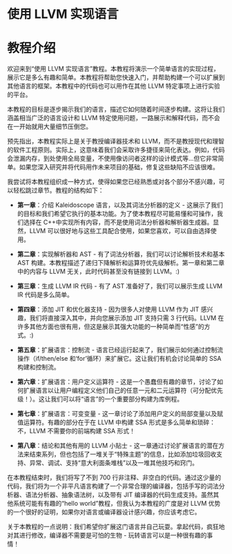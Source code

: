 # 使用 LLVM 实现语言

# 教程介绍

欢迎来到“使用 LLVM 实现语言”教程。本教程将演示一个简单语言的实现过程，展示它是多么有趣和简单。本教程将帮助您快速入门，并帮助构建一个可以扩展到其他语言的框架。本教程中的代码也可以用作在其他 LLVM 特定事项上进行实验的平台。

本教程的目标是逐步揭示我们的语言，描述它如何随着时间逐步构建。这将让我们涵盖相当广泛的语言设计和 LLVM 特定使用问题，一路展示和解释代码，而不会在一开始就用大量细节压倒您。

预先指出，本教程实际上是关于教授编译器技术和 LLVM，而不是教授现代和理智的软件工程原则。实际上，这意味着我们会采取许多捷径来简化表达。例如，代码会泄漏内存，到处使用全局变量，不使用像访问者这样的设计模式等...但它非常简单。如果您深入研究并将代码用作未来项目的基础，修复这些缺陷不应该很难。

我尝试将本教程组织成一种方式，使得如果您已经熟悉或对各个部分不感兴趣，可以轻松跳过章节。教程的结构如下：

+   **第一章**：介绍 Kaleidoscope 语言，以及其词法分析器的定义 - 这展示了我们的目标和我们希望它执行的基本功能。为了使本教程尽可能易懂和可操作，我们选择在 C++中实现所有内容，而不是使用词法分析器和解析器生成器。显然，LLVM 可以很好地与这些工具配合使用，如果您喜欢，可以自由选择使用。

+   **第二章**：实现解析器和 AST - 有了词法分析器，我们可以讨论解析技术和基本 AST 构建。本教程描述了递归下降解析和运算符优先级解析。第一章和第二章中的内容与 LLVM 无关，此时代码甚至没有链接到 LLVM。:)

+   **第三章**：生成 LLVM IR 代码 - 有了 AST 准备好了，我们可以展示生成 LLVM IR 代码是多么简单。

+   **第四章**：添加 JIT 和优化器支持 - 因为很多人对使用 LLVM 作为 JIT 感兴趣，我们将直接深入其中，并向您展示添加 JIT 支持只需 3 行代码。LLVM 在许多其他方面也很有用，但这是展示其强大功能的一种简单而“性感”的方式。:)

+   **第五章**：扩展语言：控制流 - 语言已经运行起来了，我们展示如何通过控制流操作（if/then/else 和‘for’循环）来扩展它。这让我们有机会讨论简单的 SSA 构建和控制流。

+   **第六章**：扩展语言：用户定义运算符 - 这是一个愚蠢但有趣的章节，讨论了如何扩展语言以让用户编程定义他们自己的任意一元和二元运算符（可分配优先级！）。这让我们可以将“语言”的一个重要部分构建为库例程。

+   **第七章**：扩展语言：可变变量 - 这一章讨论了添加用户定义的局部变量以及赋值运算符。有趣的部分在于在 LLVM 中构建 SSA 形式是多么简单和琐碎：不，LLVM 不需要你的前端构建 SSA 形式！

+   **第八章**：结论和其他有用的 LLVM 小贴士 - 这一章通过讨论扩展语言的潜在方法来结束系列，但也包括了一堆关于“特殊主题”的信息，比如添加垃圾回收支持、异常、调试、支持“意大利面条堆栈”以及一堆其他技巧和窍门。

在本教程结束时，我们将写了不到 700 行非注释、非空白的代码。通过这少量的代码，我们将为一个非平凡语言构建了一个非常合理的编译器，包括手写的词法分析器、语法分析器、抽象语法树，以及带有 JIT 编译器的代码生成支持。虽然其他系统可能有有趣的“hello world”教程，但我认为本教程的广度是对 LLVM 优势的一个很好的证明，如果你对语言或编译器设计感兴趣，你应该考虑它。

关于本教程的一点说明：我们希望你扩展这门语言并自己玩耍。拿起代码，疯狂地对其进行修改，编译器不需要是可怕的生物 - 玩转语言可以是一种很有趣的事情！
